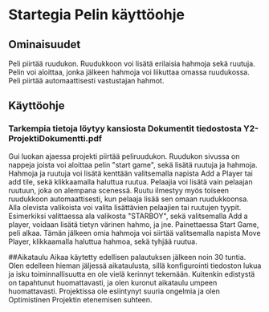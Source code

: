 # Startegia Pelin käyttöohje


## Ominaisuudet
Peli piirtää ruudukon. Ruudukkoon voi lisätä erilaisia hahmoja sekä ruutuja. Pelin voi aloittaa, jonka jälkeen hahmoja voi liikuttaa omassa ruudukossa. Peli piirtää automaattisesti vastustajan hahmot. 
 

## Käyttöohje
### Tarkempia tietoja löytyy kansiosta Dokumentit tiedostosta Y2-ProjektiDokumentti.pdf

Gui luokan ajaessa projekti piirtää peliruudukon. Ruudukon sivussa on nappeja joista voi aloittaa pelin "start game", sekä lisätä ruutuja ja hahmoja. Hahmoja ja ruutuja voi lisätä kenttään valitsemalla napista Add a Player tai add tile, sekä klikkaamalla haluttua ruutua. Pelaajia voi lisätä vain pelaajan ruutuun, joka on alempana scenessä. Ruutu ilmestyy myös toiseen ruudukkoon automaattisesti, kun pelaaja lisää sen omaan ruudukkoonsa.
Alla olevista valikoista voi valita lisättävien pelaajien tai ruutujen tyypit. Esimerkiksi valittaessa ala valikosta "STARBOY", sekä valitsemalla Add a player, voidaan lisätä tietyn värinen hahmo, ja jne. 
Painettaessa Start Game, peli alkaa. Tämän jälkeen omia hahmoja voi siirtää valitsemalla napista Move Player, klikkaamalla haluttua hahmoa, sekä tyhjää ruutua. 


##Aikataulu
Aikaa käytetty edellisen palautuksen jälkeen noin 30 tuntia. 
Olen edelleen hieman jäljessä aikataulusta, sillä konfigurointi tiedoston lukua ja isku toiminnallisuutta en ole vielä kerinnyt tekemään. Kuitenkin edistystä on tapahtunut huomattavasti, ja olen kuronut aikataulu umpeen huomattavasti. Projektissa ole esiintynyt suuria ongelmia ja olen Optimistinen Projektin etenemisen suhteen.



